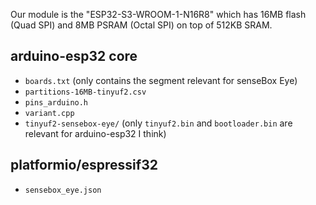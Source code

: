 Our module is the "ESP32-S3-WROOM-1-N16R8" which has 16MB flash (Quad SPI) and 8MB PSRAM (Octal SPI) on top of 512KB SRAM.

## arduino-esp32 core
- `boards.txt` (only contains the segment relevant for senseBox Eye)
- `partitions-16MB-tinyuf2.csv`
- `pins_arduino.h`
- `variant.cpp`
- `tinyuf2-sensebox-eye/` (only `tinyuf2.bin` and `bootloader.bin` are relevant for arduino-esp32 I think)

## platformio/espressif32
- `sensebox_eye.json`